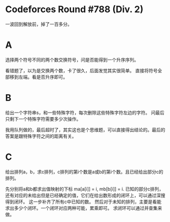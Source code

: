 # Codeforces Round #788 (Div. 2)
一波回到解放前，掉了一百多分。
# A
选择两个符号不同的两个数交换符号，问是否能得到一个升序序列。

看错题了，以为是交换两个数，卡了很久，后面发觉其实很简单。 直接将符号全部移到左端。看是否升序即可。

# B
给出一个字符串s，和一些特殊字符，每次删除这些特殊字符左边的字符。 问最后只剩下一个特殊字符需要多少次操作。

我用队列做的，最后超时了，其实这也是个思维题，可以直接得出结论的。最后的答案是跟特殊字符之间的距离有关。

# C
给出排列a，b，求c排列，c排列的第i个数是a或b的第i个数。且已经给出部分c的排列。

先分别将a和b都求出值映射的下标 ma[a[i]] = i, mb[b[i]] = i.
已知的部分c排列，还有对应的未给出但是已经确定的值，它们在给出数形成的闭环上，可以通过深搜得到闭环。 这一步补齐了所有c中已知的数。
然后对于未知的排列，主要是看能求出多少个闭环。一个闭环对应两种可能，累乘即可。 求闭环可以通过并查集来做。